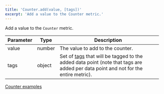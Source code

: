 ```yaml
---
title: 'Counter.add(value, [tags])'
excerpt: 'Add a value to the Counter metric.'
---
```


Add a value to the `Counter` metric.

| Parameter | Type   | Description                                                                                                                                                   |
| --------- | ------ | ------------------------------------------------------------------------------------------------------------------------------------------------------------- |
| value     | number | The value to add to the counter.                                                                                                                              |
| tags      | object | Set of [tags](/using-k6/tags-and-groups) that will be tagged to the added data point (note that tags are added per data point and not for the entire metric). |

[Counter examples](/javascript-api/v0.32/k6-metrics/counter#examples)

